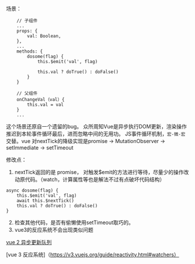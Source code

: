 场景：
```vue
    // 子组件
    ...
    props: {
        val: Boolean,
    },
    ...
    methods: {
        dosome(flag) {
            this.$emit('val', flag)
            
            this.val ? doTrue() : doFalse()
        }
    }
    
    // 父组件
    onChangeVal（val）{
        this.val = val
    }
    ...
```
这个场景还原自一个遗留的bug。
众所周知Vue是异步执行DOM更新，渲染操作推迟到本轮事件循环最后，进而忽略中间的无用功。
JS事件循环机制，`宏-微-宏` 交替。vue 对nextTick的降级实现是promise -> MutationObserver -> setImmediate -> setTimeout 

修改点： 
1. nextTick返回的是 promise， 对触发$emit的方法进行等待，尽量少的操作改动原代码。（watch，计算属性等也是解法不过有点破坏代码结构）
```
async dosome(flag) {
    this.$emit('val', flag)
    await this.$nextTick()
    this.val ? doTrue() : doFalse()
}
```
2. 检查其他代码，是否有偷懒使用setTimeout取巧的。
3. vue3的反应系统不会出现类似问题

[vue 2 异步更新队列](https://cn.vuejs.org/v2/guide/reactivity.html#%E5%BC%82%E6%AD%A5%E6%9B%B4%E6%96%B0%E9%98%9F%E5%88%97)

[vue 3 反应系统]（https://v3.vuejs.org/guide/reactivity.html#watchers）

